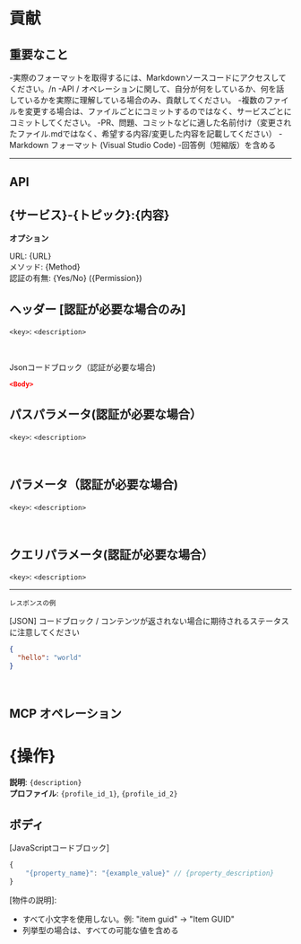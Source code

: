 # 貢献

## 重要なこと

-実際のフォーマットを取得するには、Markdownソースコードにアクセスしてください。/n
-API / オペレーションに関して、自分が何をしているか、何を話しているかを実際に理解している場合のみ、貢献してください。
-複数のファイルを変更する場合は、ファイルごとにコミットするのではなく、サービスごとにコミットしてください。
-PR、問題、コミットなどに適した名前付け（変更されたファイル.mdではなく、希望する内容/変更した内容を記載してください）
-Markdown フォーマット (Visual Studio Code)
-回答例（短縮版）を含める

---

## API

## {サービス}-{トピック}:{内容}

**オプション**

URL: {URL} <br/>
メソッド: {Method} <br/>
認証の有無: {Yes/No} ({Permission})

## ヘッダー [認証が必要な場合のみ]

`<key>`: `<description>`

<br/>

Jsonコードブロック（認証が必要な場合)

```json
<Body>
```

## パスパラメータ(認証が必要な場合）

`<key>`: `<description>`

<br/>

## パラメータ（認証が必要な場合)

`<key>`: `<description>`

<br/>

## クエリパラメータ(認証が必要な場合）

`<key>`: `<description>`

---



`レスポンスの例`

[JSON] コードブロック / コンテンツが返されない場合に期待されるステータスに注意してください

```json
{
  "hello": "world"
}
```

<br/>

## MCP オペレーション

#  {操作}

**説明**: `{description}` <br/>
**プロファイル**: `{profile_id_1}`, `{profile_id_2}`

## ボディ

[JavaScriptコードブロック]

```js
{
    "{property_name}": "{example_value}" // {property_description}
}
```

[物件の説明]:


- すべて小文字を使用しない。例: "item guid" -> "Item GUID"
- 列挙型の場合は、すべての可能な値を含める
